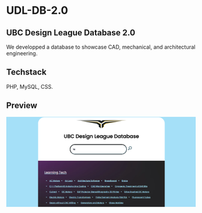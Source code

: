 # UDL-DB-2.0
## UBC Design League Database 2.0 

We developped a database to showcase CAD, mechanical, and architectural engineering. 

## Techstack
PHP, MySQL, CSS.

## Preview
![Prototype Preview](https://github.com/eunicen1/UDL-DB-2.0/blob/main/rmd_ex.PNG)
